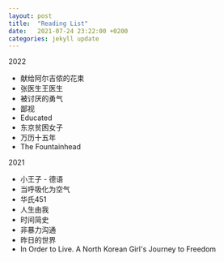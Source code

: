 ```yaml
---
layout: post
title:  "Reading List"
date:   2021-07-24 23:22:00 +0200
categories: jekyll update
---
```

2022
- 献给阿尔吉侬的花束
- 张医生王医生
- 被讨厌的勇气
- 鄙视
- Educated
- 东京贫困女子
- 万历十五年
- The Fountainhead


2021
- 小王子 - 德语
- 当呼吸化为空气
- 华氏451
- 人生由我
- 时间简史
- 非暴力沟通
- 昨日的世界
- In Order to Live. A North Korean Girl's Journey to Freedom